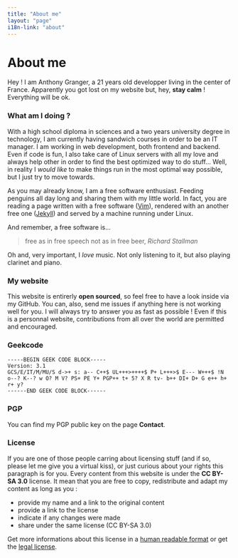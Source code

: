 ```yaml
---
title: "About me"
layout: "page"
i18n-link: "about"
---
```


# About me

Hey ! I am Anthony Granger, a 21 years old developper living in the center of France. Apparently you got lost on my website but, hey, **stay calm** ! Everything will be ok.

### What am I doing ?

With a high school diploma in sciences and a two years university degree in technology, I am currently having sandwich courses in order to be an IT manager. I am working in web development, both frontend and backend. Even if code is fun, I also take care of Linux servers with all my love and always help other in order to find the best optimized way to do stuff... Well, in reality I *would like* to make things run in the most optimal way possible, but I just try to move towards.

As you may already know, I am a free software enthusiast. Feeding penguins all day long and sharing them with my little world. In fact, you are reading a page written with a free software ([Vim](http://www.vim.org/)), rendered with an another free one ([Jekyll](https://jekyllrb.com/)) and served by a machine running under Linux.

And remember, a free software is...

> free as in free speech not as in free beer, *Richard Stallman*

Oh and, very important, I *love* music. Not only listening to it, but also playing clarinet and piano.

### My website

This website is entirerly **open sourced**, so feel free to have a look inside via my GitHub. You can, also, send me issues if anything here is not working well for you. I will always try to answer you as fast as possible ! Even if this is a personnal website, contributions from all over the world are permitted and encouraged.

### Geekcode

```
-----BEGIN GEEK CODE BLOCK-----
Version: 3.1
GCS/E/IT/M/MU/S d->+ s: a-- C++$ UL+++>++++$ P+ L+++>$ E--- W+++$ !N o--? K--? w O? M V? PS+ PE Y+ PGP++ t+ 5? X R tv- b++ DI+ D+ G e++ h+ r+ y?
------END GEEK CODE BLOCK------ 
```

### PGP

You can find my PGP public key on the page **Contact**. 

### License

If you are one of those people carring about licensing stuff (and if so, please let me give you a virtual kiss), or just curious about your rights this paragraph is for you. Every content from this website is under the **CC BY-SA 3.0** license. It mean that you are free to copy, redistribute and adapt my content as long as you :

* provide my name and a link to the original content
* provide a link to the license
* indicate if any changes were made
* share under the same license (CC BY-SA 3.0)

Get more informations about this license in a [human readable format](http://creativecommons.org/licenses/by-sa/4.0/) or get the [legal license](http://creativecommons.org/licenses/by-sa/4.0/legalcode).